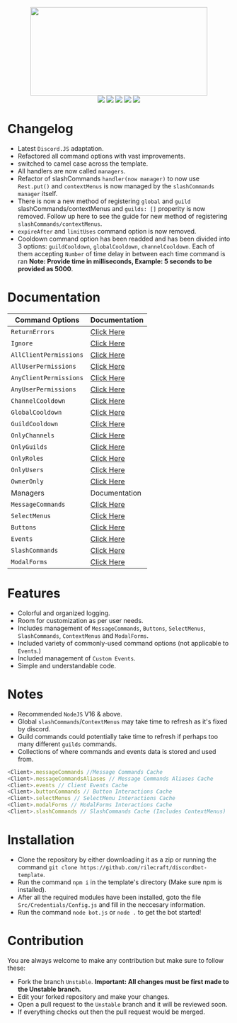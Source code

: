 <p align="center"><img src="https://media.discordapp.net/attachments/774290264764055582/1093484780525469757/A_banner_for_a_discord_bots_template_made_using_discord.js.png?width=1280&height=670" height=200 width=400><br>
<img src="https://img.shields.io/badge/version-8.0.0-05122A?style=for-the-badge">
<a href="https://discord.gg/VStdRr8nP2"><img src="https://img.shields.io/badge/discord-invite-5865f2?style=for-the-badge&logo=discord&logoColor=white"></a>
<img src="https://img.shields.io/github/issues/RileCraft/DiscordBot-Template.svg?style=for-the-badge">
<img src="https://img.shields.io/github/forks/RileCraft/DiscordBot-Template.svg?style=for-the-badge">
<img src="https://img.shields.io/github/stars/RileCraft/DiscordBot-Template.svg?style=for-the-badge">


# Changelog
* Latest `Discord.JS` adaptation.
* Refactored all command options with vast improvements.
* switched to camel case across the template.
* All handlers are now called `managers`.
* Refactor of slashCommands `handler(now manager)` to now use `Rest.put()` and `contextMenus` is now managed by the `slashCommands manager` itself.
* There is now a new method of registering `global` and `guild` slashCommands/contextMenus and `guilds: []` properity is now removed. Follow up here to see the guide for new method of registering `slashCommands/contextMenus`.
* `expireAfter` and `limitUses` command option is now removed.
* Cooldown command option has been readded and has been divided into 3 options: `guildCooldown`, `globalCooldown`, `channelCooldown`. Each of them accepting `Number` of time delay in between each time command is ran **Note: Provide time in milliseconds, Example: 5 seconds to be provided as 5000**.

# Documentation
|Command Options|Documentation|
| -------- | --------------------------------- |
|`ReturnErrors`| [Click Here](/.github/Docs/CMDOptions/ReturnErrors.md)|
|`Ignore`| [Click Here](/.github/Docs/CMDOptions/Ignore.md)|
|`AllClientPermissions`| [Click Here](/.github/Docs/CMDOptions/AllClientPermissions.md)|
|`AllUserPermissions`| [Click Here](/.github/Docs/CMDOptions/AllUserPermissions.md)|
|`AnyClientPermissions`| [Click Here](/.github/Docs/CMDOptions/AnyClientPermissions.md)|
|`AnyUserPermissions`| [Click Here](/.github/Docs/CMDOptions/AnyUserPermissions.md)|
|`ChannelCooldown`| [Click Here](/.github/Docs/CMDOptions/ChannelCooldown.md)|
|`GlobalCooldown`| [Click Here](/.github/Docs/CMDOptions/GlobalCooldown.md)|
|`GuildCooldown`| [Click Here](/.github/Docs/CMDOptions/GuildCooldown.md)|
|`OnlyChannels`| [Click Here](/.github/Docs/CMDOptions/OnlyChannels.md)|
|`OnlyGuilds`| [Click Here](/.github/Docs/CMDOptions/OnlyGuilds.md)|
|`OnlyRoles`| [Click Here](/.github/Docs/CMDOptions/OnlyRoles.md)|
|`OnlyUsers`| [Click Here](/.github/Docs/CMDOptions/OnlyUsers.md)|
|`OwnerOnly`| [Click Here](/.github/Docs/CMDOptions/OwnerOnly.md)|
|Managers|Documentation|
|`MessageCommands`|[Click Here](/.github/Docs/Managers/MessageCommands.md)|
|`SelectMenus`|[Click Here](/.github/Docs/Managers/SelectMenus.md)|
|`Buttons`|[Click Here](/.github/Docs/Managers/Buttons.md)|
|`Events`|[Click Here](/.github/Docs/Managers/Events.md)|
|`SlashCommands`|[Click Here](/.github/Docs/Managers/SlashCommands.md)|
|`ModalForms`|[Click Here](/.github/Docs/Managers/ModalForms.md)|

# Features
* Colorful and organized logging.
* Room for customization as per user needs.
* Includes management of `MessageCommands`, `Buttons`, `SelectMenus`, `SlashCommands`, `ContextMenus` and `ModalForms`.
* Included variety of commonly-used command options (not applicable to `Events`.)
* Included management of `Custom Events`.
* Simple and understandable code.

# Notes
* Recommended `NodeJS` V16 & above.
* Global `slashCommands`/`ContextMenus` may take time to refresh as it's fixed by discord.
* Guild commands could potentially take time to refresh if perhaps too many different `guilds` commands.
* Collections of where commands and events data is stored and used from.
```js
<Client>.messageCommands //Message Commands Cache
<Client>.messageCommandsAliases // Message Commands Aliases Cache
<Client>.events // Client Events Cache
<Client>.buttonCommands // Button Interactions Cache
<Client>.selectMenus // SelectMenu Interactions Cache
<Client>.modalForms // ModalForms Interactions Cache
<Client>.slashCommands // SlashCommands Cache (Includes ContextMenus)
```

# Installation
* Clone the repository by either downloading it as a zip or running the command `git clone https://github.com/rilecraft/discordbot-template`.
* Run the command `npm i` in the template's directory (Make sure npm is installed).
* After all the required modules have been installed, goto the file `Src/Credentials/Config.js` and fill in the neccesary information.
* Run the command `node bot.js` or `node .` to get the bot started!

# Contribution
You are always welcome to make any contribution but make sure to follow these:
* Fork the branch `Unstable`. **Important: All changes must be first made to the Unstable branch.**
* Edit your forked repository and make your changes.
* Open a pull request to the `Unstable` branch and it will be reviewed soon.
* If everything checks out then the pull request would be merged.